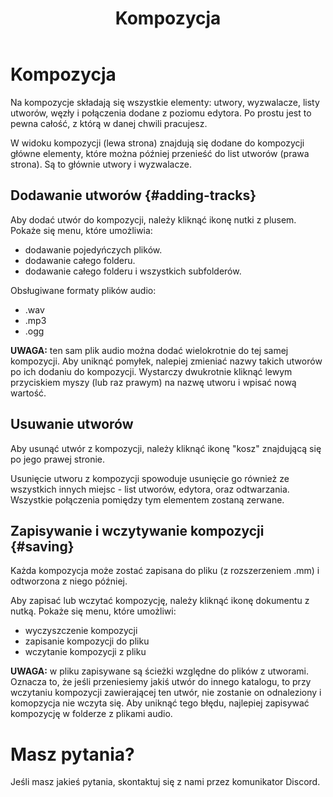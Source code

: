 ﻿---
title: "Kompozycja"
description: "Dodawanie utworów i tworzenie list odtwarzania."
weight: 3
---

# Kompozycja

Na kompozycje składają się wszystkie elementy: utwory, wyzwalacze, listy utworów, węzły i połączenia dodane z poziomu edytora. Po prostu jest to pewna całość, z którą w danej chwili pracujesz.

W widoku kompozycji (lewa strona) znajdują się dodane do kompozycji główne elementy, które można później przenieść do list utworów (prawa strona). Są to głównie utwory i wyzwalacze. 

## Dodawanie utworów {#adding-tracks}

Aby dodać utwór do kompozycji, należy kliknąć ikonę nutki z plusem. Pokaże się menu, które umożliwia:
- dodawanie pojedyńczych plików.
- dodawanie całego folderu.
- dodawanie całego folderu i wszystkich subfolderów.

Obsługiwane formaty plików audio:
- .wav 
- .mp3
- .ogg

**UWAGA:** ten sam plik audio można dodać wielokrotnie do tej samej kompozycji. Aby uniknąć pomyłek, nalepiej zmieniać nazwy takich utworów po ich dodaniu do kompozycji. Wystarczy dwukrotnie kliknąć lewym przyciskiem myszy (lub raz prawym) na nazwę utworu i wpisać nową wartość.

## Usuwanie utworów

Aby usunąć utwór z kompozycji, należy kliknąć ikonę "kosz" znajdującą się po jego prawej stronie.

Usunięcie utworu z kompozycji spowoduje usunięcie go również ze wszystkich innych miejsc - list utworów, edytora, oraz odtwarzania. Wszystkie połączenia pomiędzy tym elementem zostaną zerwane.

## Zapisywanie i wczytywanie kompozycji {#saving}

Każda kompozycja może zostać zapisana do pliku (z rozszerzeniem .mm) i odtworzona z niego później.

Aby zapisać lub wczytać kompozycję, należy kliknąć ikonę dokumentu z nutką. Pokaże się menu, które umożliwi:
- wyczyszczenie kompozycji
- zapisanie kompozycji do pliku
- wczytanie kompozycji z pliku

**UWAGA:** w pliku zapisywane są ścieżki względne do plików z utworami. Oznacza to, że jeśli przeniesiemy jakiś utwór do innego katalogu, to przy wczytaniu kompozycji zawierającej ten utwór, nie zostanie on odnaleziony i komopzycja nie wczyta się. Aby uniknąć tego błędu, najlepiej zapisywać kompozycję w folderze z plikami audio.

# Masz pytania?

Jeśli masz jakieś pytania, skontaktuj się z nami przez komunikator Discord.